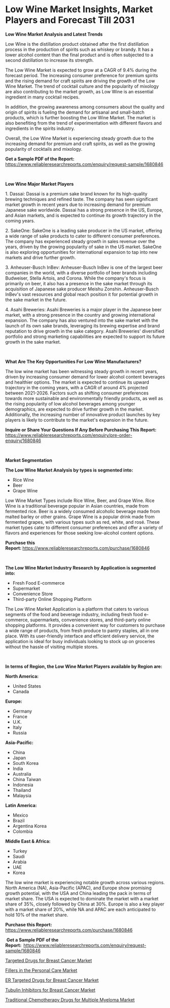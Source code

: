 <p><h1>Low Wine Market Insights, Market Players and Forecast Till 2031</h1></p><p><strong>Low Wine Market Analysis and Latest Trends</strong></p>
<p><p>Low Wine is the distillation product obtained after the first distillation process in the production of spirits such as whiskey or brandy. It has a lower alcohol content than the final product and is often subjected to a second distillation to increase its strength.</p><p>The Low Wine Market is expected to grow at a CAGR of 9.4% during the forecast period. The increasing consumer preference for premium spirits and the rising demand for craft spirits are driving the growth of the Low Wine Market. The trend of cocktail culture and the popularity of mixology are also contributing to the market growth, as Low Wine is an essential ingredient in many cocktail recipes.</p><p>In addition, the growing awareness among consumers about the quality and origin of spirits is fueling the demand for artisanal and small-batch products, which is further boosting the Low Wine Market. The market is also benefiting from the trend of experimentation with different flavors and ingredients in the spirits industry.</p><p>Overall, the Low Wine Market is experiencing steady growth due to the increasing demand for premium and craft spirits, as well as the growing popularity of cocktails and mixology.</p></p>
<p><strong>Get a Sample PDF of the Report:&nbsp;</strong> <a href="https://www.reliableresearchreports.com/enquiry/request-sample/1680846">https://www.reliableresearchreports.com/enquiry/request-sample/1680846</a></p>
<p>&nbsp;</p>
<p><strong>Low Wine Major Market Players</strong></p>
<p><p>1. Dassai: Dassai is a premium sake brand known for its high-quality brewing techniques and refined taste. The company has seen significant market growth in recent years due to increasing demand for premium Japanese sake worldwide. Dassai has a strong presence in the US, Europe, and Asian markets, and is expected to continue its growth trajectory in the coming years.</p><p>2. SakeOne: SakeOne is a leading sake producer in the US market, offering a wide range of sake products to cater to different consumer preferences. The company has experienced steady growth in sales revenue over the years, driven by the growing popularity of sake in the US market. SakeOne is also exploring opportunities for international expansion to tap into new markets and drive further growth.</p><p>3. Anheuser-Busch InBev: Anheuser-Busch InBev is one of the largest beer companies in the world, with a diverse portfolio of beer brands including Budweiser, Stella Artois, and Corona. While the company's focus is primarily on beer, it also has a presence in the sake market through its acquisition of Japanese sake producer Meishu Zonshin. Anheuser-Busch InBev's vast resources and global reach position it for potential growth in the sake market in the future.</p><p>4. Asahi Breweries: Asahi Breweries is a major player in the Japanese beer market, with a strong presence in the country and growing international expansion. The company has also ventured into the sake market with the launch of its own sake brands, leveraging its brewing expertise and brand reputation to drive growth in the sake category. Asahi Breweries' diversified portfolio and strong marketing capabilities are expected to support its future growth in the sake market.</p></p>
<p>&nbsp;</p>
<p><strong>What Are The Key Opportunities For Low Wine Manufacturers?</strong></p>
<p><p>The low wine market has been witnessing steady growth in recent years, driven by increasing consumer demand for lower alcohol content beverages and healthier options. The market is expected to continue its upward trajectory in the coming years, with a CAGR of around 4% projected between 2021-2026. Factors such as shifting consumer preferences towards more sustainable and environmentally friendly products, as well as the rising popularity of low alcohol beverages among younger demographics, are expected to drive further growth in the market. Additionally, the increasing number of innovative product launches by key players is likely to contribute to the market's expansion in the future.</p></p>
<p><strong>Inquire or Share Your Questions If Any Before Purchasing This Report:</strong> <a href="https://www.reliableresearchreports.com/enquiry/pre-order-enquiry/1680846">https://www.reliableresearchreports.com/enquiry/pre-order-enquiry/1680846</a></p>
<p>&nbsp;</p>
<p><strong>Market Segmentation</strong></p>
<p><strong>The Low Wine Market Analysis by types is segmented into:</strong></p>
<p><ul><li>Rice Wine</li><li>Beer</li><li>Grape Wine</li></ul></p>
<p><p>Low Wine Market Types include Rice Wine, Beer, and Grape Wine. Rice Wine is a traditional beverage popular in Asian countries, made from fermented rice. Beer is a widely consumed alcoholic beverage made from malted barley or other grains. Grape Wine is a popular drink made from fermented grapes, with various types such as red, white, and rosé. These market types cater to different consumer preferences and offer a variety of flavors and experiences for those seeking low-alcohol content options.</p></p>
<p><strong>Purchase this Report:&nbsp;</strong><a href="https://www.reliableresearchreports.com/purchase/1680846">https://www.reliableresearchreports.com/purchase/1680846</a></p>
<p>&nbsp;</p>
<p><strong>The Low Wine Market Industry Research by Application is segmented into:</strong></p>
<p><ul><li>Fresh Food E-commerce</li><li>Supermarket</li><li>Convenience Store</li><li>Third-party Online Shopping Platform</li></ul></p>
<p><p>The Low Wine Market Application is a platform that caters to various segments of the food and beverage industry, including fresh food e-commerce, supermarkets, convenience stores, and third-party online shopping platforms. It provides a convenient way for customers to purchase a wide range of products, from fresh produce to pantry staples, all in one place. With its user-friendly interface and efficient delivery service, the application is ideal for busy individuals looking to stock up on groceries without the hassle of visiting multiple stores.</p></p>
<p>&nbsp;</p>
<p><strong>In terms of Region, the Low Wine Market Players available by Region are:</strong></p>
<p>
    <p> <strong> North America: </strong>
        <ul>
            <li>United States</li>
            <li>Canada</li>
        </ul>
        </p> 
    <p> <strong> Europe: </strong>
        <ul>
            <li>Germany</li>
            <li>France</li>
            <li>U.K.</li>
            <li>Italy</li>
            <li>Russia</li>
        </ul>
        </p> 
    <p> <strong> Asia-Pacific: </strong>
        <ul>
            <li>China</li>
            <li>Japan</li>
            <li>South Korea</li>
            <li>India</li>
            <li>Australia</li>
            <li>China Taiwan</li>
            <li>Indonesia</li>
            <li>Thailand</li>
            <li>Malaysia</li>
        </ul>
        </p> 
    <p> <strong> Latin America: </strong>
        <ul>
            <li>Mexico</li>
            <li>Brazil</li>
            <li>Argentina Korea</li>
            <li>Colombia</li>
        </ul>
        </p> 
    <p> <strong> Middle East & Africa: </strong>
        <ul>
            <li>Turkey</li>
            <li>Saudi</li>
            <li>Arabia</li>
            <li>UAE</li>
            <li>Korea</li>
        </ul>
    </p>
    </p>
<p><p>The low wine market is experiencing notable growth across various regions. North America (NA), Asia-Pacific (APAC), and Europe show promising growth potential, with the USA and China leading the pack in terms of market share. The USA is expected to dominate the market with a market share of 35%, closely followed by China at 30%. Europe is also a key player with a market share of 20%, while NA and APAC are each anticipated to hold 10% of the market share.</p></p>
<p><strong>Purchase this Report: </strong><a href="https://www.reliableresearchreports.com/purchase/1680846">https://www.reliableresearchreports.com/purchase/1680846</a></p>
<p>&nbsp;<strong>Get a Sample PDF of the Report:&nbsp;&nbsp;</strong><a href="https://www.reliableresearchreports.com/enquiry/request-sample/1680846">https://www.reliableresearchreports.com/enquiry/request-sample/1680846</a></p>
<p><strong></strong></p>
<p><p><a href="https://medium.com/p/f96987cb6e07/edit">Targeted Drugs for Breast Cancer Market</a></p><p><a href="https://github.com/jerrycopelandthomaswsqd8q/Market-Research-Report-List-1/blob/main/fillers-in-the-personal-care-market.md">Fillers in the Personal Care Market</a></p><p><a href="https://medium.com/p/42508b4d9659/edit">ER Targeted Drugs for Breast Cancer Market</a></p><p><a href="https://medium.com/p/f97fba16acec/edit">Tubulin Inhibitors for Breast Cancer Market</a></p><p><a href="https://medium.com/p/e032ae3ba28d/edit">Traditional Chemotherapy Drugs for Multiple Myeloma Market</a></p></p>